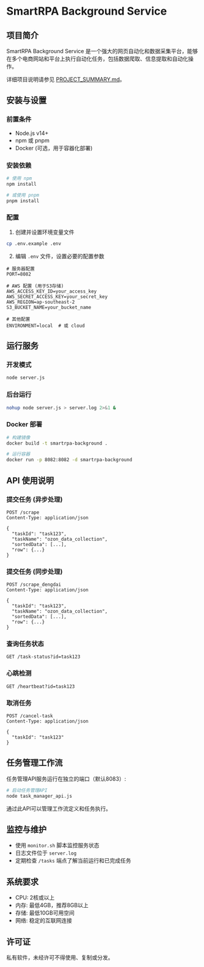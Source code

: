# SmartRPA Background Service

## 项目简介

SmartRPA Background Service 是一个强大的网页自动化和数据采集平台，能够在多个电商网站和平台上执行自动化任务，包括数据爬取、信息提取和自动化操作。

详细项目说明请参见 [PROJECT_SUMMARY.md](PROJECT_SUMMARY.md)。

## 安装与设置

### 前置条件
- Node.js v14+
- npm 或 pnpm
- Docker (可选，用于容器化部署)

### 安装依赖
```bash
# 使用 npm
npm install

# 或使用 pnpm
pnpm install
```

### 配置
1. 创建并设置环境变量文件
```bash
cp .env.example .env
```

2. 编辑 `.env` 文件，设置必要的配置参数
```
# 服务器配置
PORT=8082

# AWS 配置 (用于S3存储)
AWS_ACCESS_KEY_ID=your_access_key
AWS_SECRET_ACCESS_KEY=your_secret_key
AWS_REGION=ap-southeast-2
S3_BUCKET_NAME=your_bucket_name

# 其他配置
ENVIRONMENT=local  # 或 cloud
```

## 运行服务

### 开发模式
```bash
node server.js
```

### 后台运行
```bash
nohup node server.js > server.log 2>&1 &
```

### Docker 部署
```bash
# 构建镜像
docker build -t smartrpa-background .

# 运行容器
docker run -p 8082:8082 -d smartrpa-background
```

## API 使用说明

### 提交任务 (异步处理)
```
POST /scrape
Content-Type: application/json

{
  "taskId": "task123",
  "taskName": "ozon_data_collection",
  "sortedData": [...],
  "row": {...}
}
```

### 提交任务 (同步处理)
```
POST /scrape_dengdai
Content-Type: application/json

{
  "taskId": "task123",
  "taskName": "ozon_data_collection",
  "sortedData": [...],
  "row": {...}
}
```

### 查询任务状态
```
GET /task-status?id=task123
```

### 心跳检测
```
GET /heartbeat?id=task123
```

### 取消任务
```
POST /cancel-task
Content-Type: application/json

{
  "taskId": "task123"
}
```

## 任务管理工作流

任务管理API服务运行在独立的端口（默认8083）:

```bash
# 启动任务管理API
node task_manager_api.js
```

通过此API可以管理工作流定义和任务执行。

## 监控与维护

- 使用 `monitor.sh` 脚本监控服务状态
- 日志文件位于 `server.log`
- 定期检查 `/tasks` 端点了解当前运行和已完成任务

## 系统要求

- CPU: 2核或以上
- 内存: 最低4GB，推荐8GB以上
- 存储: 最低10GB可用空间
- 网络: 稳定的互联网连接

## 许可证

私有软件，未经许可不得使用、复制或分发。